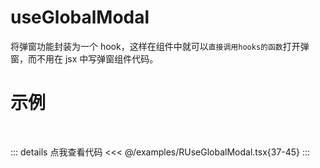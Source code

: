 <script setup>
import RUseGlobalModal from '@/examples/RUseGlobalModal.tsx'
</script>

# useGlobalModal

将弹窗功能封装为一个 hook，这样在组件中就可以`直接调用hooks的函数`打开弹窗，而不用在 jsx 中写弹窗组件代码。

# 示例

<br />
<VueWrapper :component="RUseGlobalModal" />

::: details 点我查看代码
<<< @/examples/RUseGlobalModal.tsx{37-45}
:::
